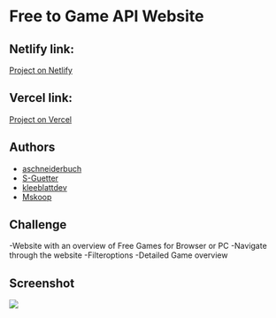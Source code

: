 <h1>Free to Game API Website </h1>

<h2>Netlify link: </h2>
<a href="https://comfy-sable-3604c1.netlify.app" target="_blank">Project on Netlify</a>
<h2>Vercel link: </h2>
<a href="https://project-free2game.vercel.app" target="_blank">Project on Vercel</a>

</hr>

<h2>Authors</h2>

- <a href="https://github.com/aschneiderbuch" target="_blank">aschneiderbuch</a>
- <a href="https://github.com/S-Guettner" target="_blank">S-Guetter</a>
- <a href="https://github.com/kleeblattdev" target="_blank">kleeblattdev</a>
- <a href="https://github.com/Mskoop" target="_blank">Mskoop</a>

</hr>

<h2>Challenge</h2>

-Website with an overview of Free Games for Browser or PC
-Navigate through the website
-Filteroptions
-Detailed Game overview

</hr>

<h2>Screenshot</h2>
<img src="./image/mobile_screenshot.png">
